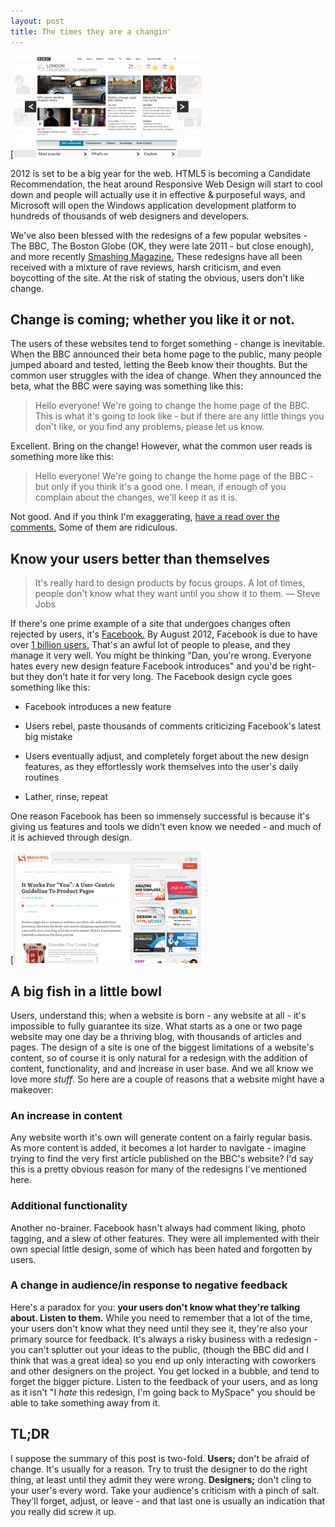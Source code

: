 ```yaml
---
layout: post
title: The times they are a changin'
---
```


[![](/uploads/2012/01/bbc-300x162.png)

2012 is set to be a big year for the web. HTML5 is becoming a Candidate Recommendation, the heat around Responsive Web Design will start to cool down and people will actually use it in effective & purposeful ways, and Microsoft will open the Windows application development platform to hundreds of thousands of web designers and developers.

We've also been blessed with the redesigns of a few popular websites - The BBC, The Boston Globe (OK, they were late 2011 - but close enough), and more recently [Smashing Magazine.](http://www.smashingmagazine.com/) These redesigns have all been received with a mixture of rave reviews, harsh criticism, and even boycotting of the site. At the risk of stating the obvious, users don't like change.


## Change is coming; whether you like it or not.


The users of these websites tend to forget something - change is inevitable. When the BBC announced their beta home page to the public, many people jumped aboard and tested, letting the Beeb know their thoughts. But the common user struggles with the idea of change. When they announced the beta, what the BBC were saying was something like this:


> Hello everyone! We're going to change the home page of the BBC. This is what it's going to look like - but if there are any little things you don't like, or you find any problems, please let us know.


Excellent. Bring on the change! However, what the common user reads is something more like this:


> Hello everyone! We're going to change the home page of the BBC - but only if you think it's a good one. I mean, if enough of you complain about the changes, we'll keep it as it is.


Not good. And if you think I'm exaggerating, [have a read over the comments.](http://www.bbc.co.uk/blogs/bbcinternet/2011/11/bbc_online_homepage_launch.html#comments) Some of them are ridiculous.


## Know your users better than themselves




> It's really hard to design products by focus groups. A lot of times, people don't know what they want until you show it to them.
— Steve Jobs


If there's one prime example of a site that undergoes changes often rejected by users, it's [Facebook.](http://facebook.com) By August 2012, Facebook is due to have over [1 billion users.](http://thenextweb.com/facebook/2012/01/12/fuelled-by-emerging-markets-facebook-set-to-hit-1-billion-users-in-august/) That's an awful lot of people to please, and they manage it very well. You might be thinking "Dan, you're wrong. Everyone hates every new design feature Facebook introduces" and you'd be right- but they don't hate it for very long. The Facebook design cycle goes something like this:




  * Facebook introduces a new feature


  * Users rebel, paste thousands of comments criticizing Facebook's latest big mistake


  * Users eventually adjust, and completely forget about the new design features, as they effortlessly work themselves into the user's daily routines


  * Lather, rinse, repeat


One reason Facebook has been so immensely successful is because it's giving us features and tools we didn't even know we needed - and much of it is achieved through design.

[![](/uploads/2012/01/smashing1-300x179.png)


## A big fish in a little bowl


Users, understand this; when a website is born - any website at all - it's impossible to fully guarantee its size. What starts as a one or two page website may one day be a thriving blog, with thousands of articles and pages. The design of a site is one of the biggest limitations of a website's content, so of course it is only natural for a redesign with the addition of content, functionality, and and increase in user base. And we all know we love more _stuff_. So here are a couple of reasons that a website might have a makeover:


### An increase in content


Any website worth it's own will generate content on a fairly regular basis. As more content is added, it becomes a lot harder to navigate - imagine trying to find the very first article published on the BBC's website? I'd say this is a pretty obvious reason for many of the redesigns I've mentioned here.


### Additional functionality


Another no-brainer. Facebook hasn't always had comment liking, photo tagging, and a slew of other features. They were all implemented with their own special little design, some of which has been hated and forgotten by users.


### A change in audience/in response to negative feedback


Here's a paradox for you: **your users don't know what they're talking about. Listen to them.**
While you need to remember that a lot of the time, your users don't know what they need until they see it, they're also your primary source for feedback. It's always a risky business with a redesign - you can't splutter out your ideas to the public, (though the BBC did and I think that was a great idea) so you end up only interacting with coworkers and other designers on the project. You get locked in a bubble, and tend to forget the bigger picture. Listen to the feedback of your users, and as long as it isn't "I _hate_ this redesign, I'm going back to MySpace" you should be able to take something away from it.


## TL;DR


I suppose the summary of this post is two-fold. **Users;** don't be afraid of change. It's usually for a reason. Try to trust the designer to do the right thing, at least until they admit they were wrong. **Designers;** don't cling to your user's every word. Take your audience's criticism with a pinch of salt. They'll forget, adjust, or leave - and that last one is usually an indication that you really did screw it up.
